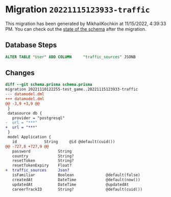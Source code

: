 # Migration `20221115123933-traffic`

This migration has been generated by MikhailKochkin at 11/15/2022, 4:39:33 PM.
You can check out the [state of the schema](./schema.prisma) after the migration.

## Database Steps

```sql
ALTER TABLE "User" ADD COLUMN     "traffic_sources" JSONB
```

## Changes

```diff
diff --git schema.prisma schema.prisma
migration 20221110122255-test_game..20221115123933-traffic
--- datamodel.dml
+++ datamodel.dml
@@ -3,9 +3,9 @@
 }
 datasource db {
   provider = "postgresql"
-  url = "***"
+  url = "***"
 }
 model Application {
   id            String     @id @default(cuid())
@@ -727,8 +727,9 @@
   password            String
   country             String?
   resetToken          String?
   resetTokenExpiry    Float?
+  traffic_sources     Json?
   isFamiliar          Boolean              @default(false)
   createdAt           DateTime             @default(now())
   updatedAt           DateTime             @updatedAt
   careerTrackID       String?              @default(cuid())
```


